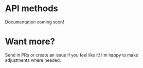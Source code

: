 # API methods

Documentation coming soon!


# Want more?

Send in PRs or create an issue if you feel like it! I'm happy to make adjustments where needed.
